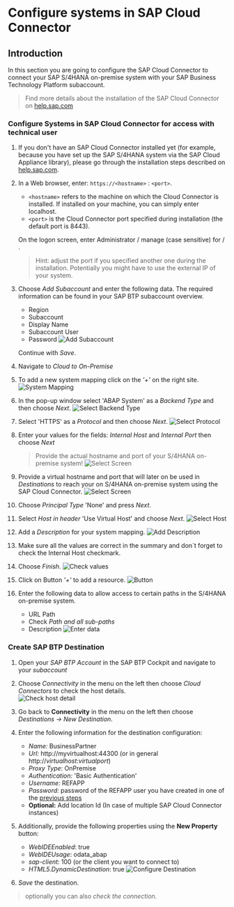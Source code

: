 # Configure systems in SAP Cloud Connector 

## Introduction

In this section you are going to configure the SAP Cloud Connector to connect your SAP S/4HANA on-premise system with your SAP Business Technology Platform subaccount. 

> Find more details about the installation of the SAP Cloud Connector on [help.sap.com](https://help.sap.com/viewer/cca91383641e40ffbe03bdc78f00f681/Cloud/en-US/e6c7616abb5710148cfcf3e75d96d596.html)

### Configure Systems in SAP Cloud Connector for access with technical user

1. If you don't have an SAP Cloud Connector installed yet (for example, because you have set up the SAP S/4HANA system via the SAP Cloud Appliance library), please go through the installation steps described on [help.sap.com](https://help.sap.com/viewer/cca91383641e40ffbe03bdc78f00f681/Cloud/en-US/e6c7616abb5710148cfcf3e75d96d596.html).

2. In a Web browser, enter: `https://<hostname>` : `<port>`.
    - `<hostname>` refers to the machine on which the Cloud Connector is installed. If installed on your machine, you can simply enter localhost.
    - `<port>` is the Cloud Connector port specified during installation (the default port is 8443).

    On the logon screen, enter Administrator / manage (case sensitive) for <User Name> / <Password>.
    
    > Hint: adjust the port if you specified another one during the installation. Potentially you might have to use the external IP of your system. 

2. Choose *Add Subaccount* and enter the following data. The required information can be found in your SAP BTP subaccount overview.
    - Region
    - Subaccount
    - Display Name
    - Subaccount User
    - Password
    ![Add Subaccount](./images/cloud-connector-1.png)
    
    Continue with *Save*.
    
3. Navigate to *Cloud to On-Premise* 
4. To add a new system mapping click on the *'+'* on the right site.
    ![System Mapping](./images/cloud-connector-2.png)
 
5. In the pop-up window select 'ABAP System' as a *Backend Type* and then choose *Next*.
    ![Select Backend Type](./images/cloud-connector-3.png)
 
6. Select 'HTTPS' as a *Protocol* and then choose *Next*.
    ![Select Protocol](./images/cloud-connector-4.png)

7. Enter your values for the fields: *Internal Host* and *Internal Port* then choose *Next*
    > Provide the actual hostname and port of your S/4HANA on-premise system!
![Select Screen](./images/cloud-connector-5.png)

8. Provide a virtual hostname and port that will later on be used in *Destinations* to reach your on S/4HANA on-premise system using the SAP Cloud Connector.
    ![Select Screen](./images/cloud-connector-virtual.png)

9. Choose *Principal Type* 'None' and press *Next*.

10.	Select *Host in header* 'Use Virtual Host' and choose *Next*.
    ![Select Host](./images/cloud-connector-6.png)

11.	Add a *Description* for your system mapping.
    ![Add Description](./images/cloud-connector-7.png)

12.	Make sure all the values are correct in the summary and don´t forget to check the Internal Host checkmark.
13.	Choose *Finish*.
    ![Check values](./images/cloud-connector-8.png)

14.	Click on Button *'+'* to add a resource.
    ![Button](./images/cloud-connector-9.png)
 
15.	Enter the following data to allow access to certain paths in the S/4HANA on-premise system. 
    - URL Path
    - Check *Path and all sub-paths*
    - Description
    ![Enter data](./images/cloud-connector-10.png)

### Create SAP BTP Destination

1.	Open your *SAP BTP Account* in the SAP BTP Cockpit and navigate to your *subaccount*
2.	Choose *Connectivity* in the menu on the left then choose *Cloud Connectors* to check the host details.     
    ![Check host detail](./images/cloud-connector-11.png)

3.	Go back to **Connectivity** in the menu on the left then choose *Destinations -> New Destination*.
4.	Enter the following information for the destination configuration:
    - *Name:* BusinessPartner
    - *Url:* http://myvirtualhost:44300 (or in general http://*virtualhost*:*virtualport*)
    - *Proxy Type*: OnPremise
    - *Authentication:* 'Basic Authentication'
    - *Username:* REFAPP
    - *Password:* password of the REFAPP user you have created in one of the [previous steps](../02-configure-oData-Service/README.md#)
    - **Optional:** Add location Id (In case of multiple SAP Cloud Connector instances)

5. Additionally, provide the following properties using the **New Property** button:

    - *WebIDEEnabled*: true
    - *WebIDEUsage*: odata_abap
    - *sap-client*: 100 (or the client you want to connect to)
    - *HTML5.DynamicDestination*: true
    ![Configure Destination](./images/cloud-connector-13.png)
    
5.	*Save* the destination. 

> optionally you can also *check the connection*. 



